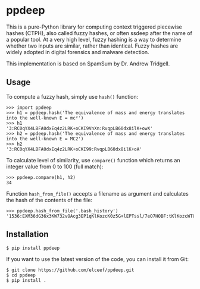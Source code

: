 ppdeep
======

This is a pure-Python library for computing context triggered piecewise hashes
(CTPH), also called fuzzy hashes, or often ssdeep after the name of a popular
tool. At a very high level, fuzzy hashing is a way to determine whether two
inputs are similar, rather than identical. Fuzzy hashes are widely adopted in
digital forensics and malware detection.

This implementation is based on SpamSum by Dr. Andrew Tridgell.

Usage
-----

To compute a fuzzy hash, simply use `hash()` function:

```
>>> import ppdeep
>>> h1 = ppdeep.hash('The equivalence of mass and energy translates into the well-known E = mc²')
>>> h1
'3:RC0qYX4LBFA0dxEq4z2LRK+oCKI9VnXn:RvqpLB60dx8ilK+owX'
>>> h2 = ppdeep.hash('The equivalence of mass and energy translates into the well-known E = MC2')
>>> h2
'3:RC0qYX4LBFA0dxEq4z2LRK+oCKI99:RvqpLB60dx8ilK+oA'
```

To calculate level of similarity, use `compare()` function which returns an
integer value from 0 to 100 (full match):

```
>>> ppdeep.compare(h1, h2)
34
```

Function `hash_from_file()` accepts a filename as argument and calculates the
hash of the contents of the file:

```
>>> ppdeep.hash_from_file('.bash_history')
'1536:EXM36dG36x3KW732vOAcg3EP1qKlKozcK0z5G+lEPTssl/7eO7HOBF:tKlKozcWT0'
```

Installation
------------

```
$ pip install ppdeep
```

If you want to use the latest version of the code, you can install it from Git:

```
$ git clone https://github.com/elceef/ppdeep.git
$ cd ppdeep
$ pip install .
```
